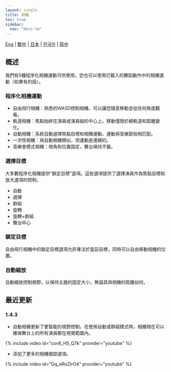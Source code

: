 ```yaml
---
layout: single
title: 相機
toc: true
sidebar:
  nav: "docs-tw"
---
```

[Eng](/dancexr/features/camera) | [繁中](/tw/dancexr/features/camera) | [日本](/jp/dancexr/features/camera) | [한국어](/kr/dancexr/features/camera) | [简中](/zh/dancexr/features/camera)


## 概述
我們有5種程序化相機運動可供使用，您也可以使用已載入的舞蹈動作中的相機運動（如果有的話）。

### 程序化相機運動
* 自由飛行相機：熟悉的WASD控制相機，可以讓您隨意移動並從任何角度觀看。
* 軌道相機：焦點始終在演員或演員組的中心上。移動僅限於繞軌道和距離變化。
* 自動相機：系統自動選擇焦點目標和相機運動。運動與音樂節拍相匹配。
* 一次性相機：與自動相機類似，但運動是連續的。
* 音樂會模式相機：視角和位置固定，舞台保持不變。

### 選擇目標
大多數程序化相機提供“鎖定目標”選項。這些選項提供了選擇演員作為焦點目標和放大選項的控制。
* 自動
* 選擇
* 群組
* 旋轉
* 旋轉+群組
* 舞台中心

### 鎖定目標
自由飛行相機中的鎖定目標選項允許專注於當前目標，同時可以自由移動相機的位置。

### 自動縮放
自動縮放控制視野，以保持主題的固定大小，無論其與相機的距離如何。

## 最近更新
### 1.4.3
* 自動相機更新了更智能的視野控制。在使用自動或群組模式時，相機現在可以確保舞台上的所有演員都在視覺範圍內。

{% include video id="csv6_H5_Q7k" provider="youtube" %}

* 添加了更多的相機跟踪選項。

{% include video id="Gq_eRoZIrO4" provider="youtube" %}